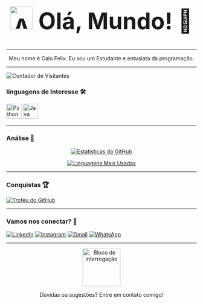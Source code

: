 <h1 align="center" style="font-size:60px;"><img src="https://media.tenor.com/8xuIzvCK5kcAAAAj/among-us-sus.gif" width="60" alt="Among Us"> Olá, Mundo! 👋</h1>




---
<p align="center">
Meu nome é Caio Felix. Eu sou um Estudante e entusiata da programação.
</p>


---

![Contador de Visitantes](https://komarev.com/ghpvc/?username=ASTRO-BOT344&label=VISITANTES&color=0077B5&style=flat-square)




### linguagens de Interesse 🛠

<img src="https://cdn.jsdelivr.net/gh/devicons/devicon@latest/icons/python/python-original.svg" alt="Python" width="40" height="40"/> <img src="https://cdn.jsdelivr.net/gh/devicons/devicon@latest/icons/java/java-original.svg" alt="Java" width="40" height="40"/>




---

### Análise 🧠

<div align="center">
    
[![Estatísticas do GitHub](https://github-readme-stats.vercel.app/api?username=ASTRO-BOT344&show_icons=true&theme=tokyonight&hide_border=true&count_private=true)](https://github.com/anuraghazra/github-readme-stats)
    
[![Linguagens Mais Usadas](https://github-readme-stats.vercel.app/api/top-langs/?username=ASTRO-BOT344&layout=compact&show_icons=true&theme=tokyonight&hide_border=true)](https://github.com/anuraghazra/github-readme-stats)


</div>



---

### Conquistas 🏆

[![Troféu do GitHub](https://github-profile-trophy.vercel.app/?username=ASTRO-BOT344&theme=tokyonight&hide_border=true)](https://github.com/ryo-ma/github-profile-trophy)

---



### Vamos nos conectar? 🤝

[![LinkedIn](https://img.shields.io/badge/LinkedIn-0077B5?style=for-the-badge&logo=linkedin&logoColor=white)](www.linkedin.com/in/caio-felix-5965032a7)
[![Instagram](https://img.shields.io/badge/Instagram-E4405F?style=for-the-badge&logo=instagram&logoColor=white)](https://www.instagram.com/caiozzyn.05/)
[![Gmail](https://img.shields.io/badge/Gmail-D14836?style=for-the-badge&logo=gmail&logoColor=white)](mailto:caiofelixmaia@gmail.com)
[![WhatsApp](https://img.shields.io/badge/WhatsApp-25D366?style=for-the-badge&logo=whatsapp&logoColor=white)](https://wa.me/24992150077)

---

<p align="center">
    <img src="https://media1.giphy.com/media/v1.Y2lkPTc5MGI3NjExZTUwZWw1MnZ4Zm5qZGZxOTVycWYxcDU5a2hwdXA3N2h3cTg4NmF3YiZlcD12MV9pbnRlcm5hbF9naWZfYnlfaWQmY3Q9Zw/a5viI92PAF89q/giphy.gif" alt="Bloco de interrogação" width="100">
</p>

<p align="center">
  Dúvidas ou sugestões? Entre em contato comigo!
</p>


<!--
**ASTRO-BOT344/ASTRO-BOT344** is a ✨ _special_ ✨ repository because its `README.md` (this file) appears on your GitHub profile.

Here are some ideas to get you started:

- 🔭 I’m currently working on ...
- 🌱 I’m currently learning ...
- 👯 I’m looking to collaborate on ...
- 🤔 I’m looking for help with ...
- 💬 Ask me about ...
- 📫 How to reach me: ...
- 😄 Pronouns: ...
- ⚡ Fun fact: ...
-->
